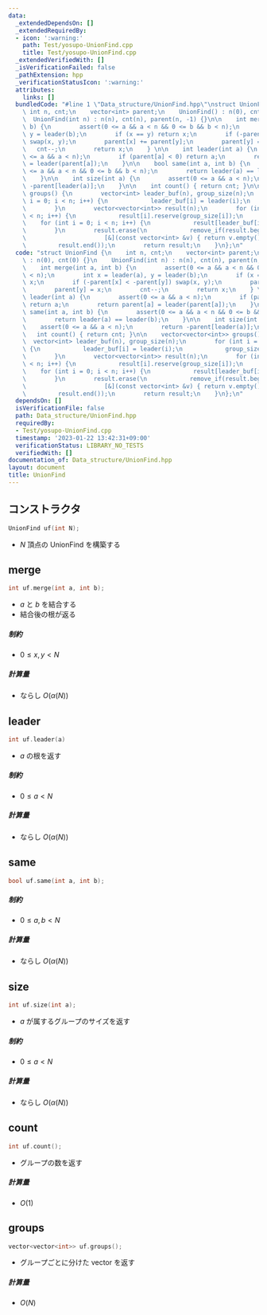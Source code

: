 ```yaml
---
data:
  _extendedDependsOn: []
  _extendedRequiredBy:
  - icon: ':warning:'
    path: Test/yosupo-UnionFind.cpp
    title: Test/yosupo-UnionFind.cpp
  _extendedVerifiedWith: []
  _isVerificationFailed: false
  _pathExtension: hpp
  _verificationStatusIcon: ':warning:'
  attributes:
    links: []
  bundledCode: "#line 1 \"Data_structure/UnionFind.hpp\"\nstruct UnionFind {\n   \
    \ int n, cnt;\n    vector<int> parent;\n    UnionFind() : n(0), cnt(0) {}\n  \
    \  UnionFind(int n) : n(n), cnt(n), parent(n, -1) {}\n\n    int merge(int a, int\
    \ b) {\n        assert(0 <= a && a < n && 0 <= b && b < n);\n        int x = leader(a),\
    \ y = leader(b);\n        if (x == y) return x;\n        if (-parent[x] < -parent[y])\
    \ swap(x, y);\n        parent[x] += parent[y];\n        parent[y] = x;\n     \
    \   cnt--;\n        return x;\n    } \n\n    int leader(int a) {\n        assert(0\
    \ <= a && a < n);\n        if (parent[a] < 0) return a;\n        return parent[a]\
    \ = leader(parent[a]);\n    }\n\n    bool same(int a, int b) {\n        assert(0\
    \ <= a && a < n && 0 <= b && b < n);\n        return leader(a) == leader(b);\n\
    \    }\n\n    int size(int a) {\n        assert(0 <= a && a < n);\n        return\
    \ -parent[leader(a)];\n    }\n\n    int count() { return cnt; }\n\n    vector<vector<int>>\
    \ groups() {\n        vector<int> leader_buf(n), group_size(n);\n        for (int\
    \ i = 0; i < n; i++) {\n            leader_buf[i] = leader(i);\n            group_size[leader_buf[i]]++;\n\
    \        }\n        vector<vector<int>> result(n);\n        for (int i = 0; i\
    \ < n; i++) {\n            result[i].reserve(group_size[i]);\n        }\n    \
    \    for (int i = 0; i < n; i++) {\n            result[leader_buf[i]].push_back(i);\n\
    \        }\n        result.erase(\n            remove_if(result.begin(), result.end(),\n\
    \                      [&](const vector<int> &v) { return v.empty(); }),\n   \
    \         result.end());\n        return result;\n    }\n};\n"
  code: "struct UnionFind {\n    int n, cnt;\n    vector<int> parent;\n    UnionFind()\
    \ : n(0), cnt(0) {}\n    UnionFind(int n) : n(n), cnt(n), parent(n, -1) {}\n\n\
    \    int merge(int a, int b) {\n        assert(0 <= a && a < n && 0 <= b && b\
    \ < n);\n        int x = leader(a), y = leader(b);\n        if (x == y) return\
    \ x;\n        if (-parent[x] < -parent[y]) swap(x, y);\n        parent[x] += parent[y];\n\
    \        parent[y] = x;\n        cnt--;\n        return x;\n    } \n\n    int\
    \ leader(int a) {\n        assert(0 <= a && a < n);\n        if (parent[a] < 0)\
    \ return a;\n        return parent[a] = leader(parent[a]);\n    }\n\n    bool\
    \ same(int a, int b) {\n        assert(0 <= a && a < n && 0 <= b && b < n);\n\
    \        return leader(a) == leader(b);\n    }\n\n    int size(int a) {\n    \
    \    assert(0 <= a && a < n);\n        return -parent[leader(a)];\n    }\n\n \
    \   int count() { return cnt; }\n\n    vector<vector<int>> groups() {\n      \
    \  vector<int> leader_buf(n), group_size(n);\n        for (int i = 0; i < n; i++)\
    \ {\n            leader_buf[i] = leader(i);\n            group_size[leader_buf[i]]++;\n\
    \        }\n        vector<vector<int>> result(n);\n        for (int i = 0; i\
    \ < n; i++) {\n            result[i].reserve(group_size[i]);\n        }\n    \
    \    for (int i = 0; i < n; i++) {\n            result[leader_buf[i]].push_back(i);\n\
    \        }\n        result.erase(\n            remove_if(result.begin(), result.end(),\n\
    \                      [&](const vector<int> &v) { return v.empty(); }),\n   \
    \         result.end());\n        return result;\n    }\n};\n"
  dependsOn: []
  isVerificationFile: false
  path: Data_structure/UnionFind.hpp
  requiredBy:
  - Test/yosupo-UnionFind.cpp
  timestamp: '2023-01-22 13:42:31+09:00'
  verificationStatus: LIBRARY_NO_TESTS
  verifiedWith: []
documentation_of: Data_structure/UnionFind.hpp
layout: document
title: UnionFind
---
```


## コンストラクタ
```cpp
UnionFind uf(int N);
```

- $N$ 頂点の UnionFind を構築する

## merge
```cpp
int uf.merge(int a, int b);
```

- $a$ と $b$ を結合する
- 結合後の根が返る 

##### 制約

- $0 \leq x, y < N$

##### 計算量

- ならし $O(\alpha(N))$


## leader
```cpp
int uf.leader(a)
```

- $a$ の根を返す

##### 制約

- $0 \leq a < N$

##### 計算量

- ならし $O(\alpha(N))$


## same
```cpp
bool uf.same(int a, int b);
```

##### 制約

- $0 \leq a, b < N$

##### 計算量

- ならし $O(\alpha(N))$


## size
```cpp
int uf.size(int a);
```

- $a$ が属するグループのサイズを返す

##### 制約

- $0 \leq a < N$

##### 計算量

- ならし $O(\alpha(N))$


## count
```cpp
int uf.count();
```

- グループの数を返す

##### 計算量

- $O(1)$


## groups
```cpp
vector<vector<int>> uf.groups();
```

- グループごとに分けた vector を返す

##### 計算量

- $O(N)$
